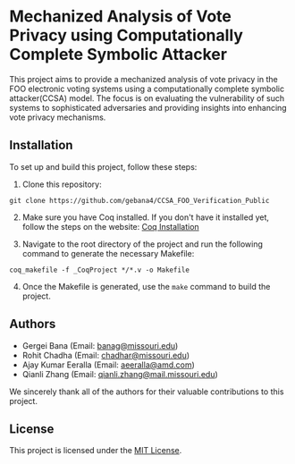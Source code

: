 # Mechanized Analysis of Vote Privacy using Computationally Complete Symbolic Attacker

This project aims to provide a mechanized analysis of vote privacy in the FOO electronic voting systems using a computationally complete symbolic attacker(CCSA) model. The focus is on evaluating the vulnerability of such systems to sophisticated adversaries and providing insights into enhancing vote privacy mechanisms.

## Installation

To set up and build this project, follow these steps:

1. Clone this repository:
```
git clone https://github.com/gebana4/CCSA_FOO_Verification_Public
```

2. Make sure you have Coq installed. If you don't have it installed yet, follow the steps on the website: [Coq Installation](https://coq.inria.fr/download)

3. Navigate to the root directory of the project and run the following command to generate the necessary Makefile:
```
coq_makefile -f _CoqProject */*.v -o Makefile
```

4. Once the Makefile is generated, use the `make` command to build the project.



## Authors

- Gergei Bana (Email: banag@missouri.edu)
- Rohit Chadha (Email:  chadhar@missouri.edu)
- Ajay Kumar Eeralla (Email: aeeralla@amd.com)
- Qianli Zhang (Email:  qianli.zhang@mail.missouri.edu)

We sincerely thank all of the authors for their valuable contributions to this project.



## License

This project is licensed under the [MIT License](LICENSE).
